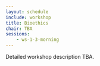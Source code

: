 ```yaml
---
layout: schedule
include: workshop
title: Bioethics
chair: TBA
sessions:
    - ws-1-3-morning
---
```


Detailed workshop description TBA.
